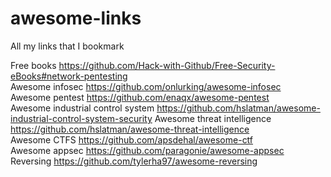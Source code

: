 # awesome-links

All my links that I bookmark 



Free books   https://github.com/Hack-with-Github/Free-Security-eBooks#network-pentesting <br>
Awesome infosec https://github.com/onlurking/awesome-infosec<br>
Awesome pentest https://github.com/enaqx/awesome-pentest<br>
Awesome industrial control system https://github.com/hslatman/awesome-industrial-control-system-security
Awesome threat intelligence https://github.com/hslatman/awesome-threat-intelligence <br>
Awesome CTFS https://github.com/apsdehal/awesome-ctf <br>
Awesome appsec https://github.com/paragonie/awesome-appsec <br>
Reversing https://github.com/tylerha97/awesome-reversing <br>

